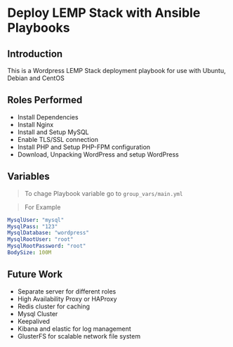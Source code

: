 # Deploy LEMP Stack with Ansible Playbooks

## Introduction
This is a Wordpress LEMP Stack deployment playbook for use with Ubuntu, Debian and CentOS

## Roles Performed 

* Install Dependencies
* Install Nginx
* Install and Setup MySQL
* Enable TLS/SSL connection
* Install PHP and Setup PHP-FPM configuration
* Download, Unpacking WordPress and setup WordPress

## Variables

> To chage Playbook variable go to ```group_vars/main.yml```

> For Example
```yml
MysqlUser: "mysql"
MysqlPass: "123"
MysqlDatabase: "wordpress"
MysqlRootUser: "root"
MysqlRootPassword: "root"
BodySize: 100M
```

## Future Work
* Separate server for different roles
* High Availability Proxy or HAProxy
* Redis cluster for caching 
* Mysql Cluster
* Keepalived
* Kibana and elastic for log management
* GlusterFS for scalable network file system
